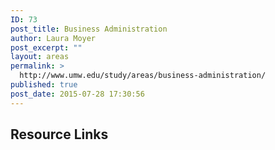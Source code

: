 ```yaml
---
ID: 73
post_title: Business Administration
author: Laura Moyer
post_excerpt: ""
layout: areas
permalink: >
  http://www.umw.edu/study/areas/business-administration/
published: true
post_date: 2015-07-28 17:30:56
---
```


<!-- Types Custom Fields: -->

<!-- resource-links -->
<h2>Resource Links</h2>
<!-- End resource-links -->

<!-- End Types Custom Fields -->